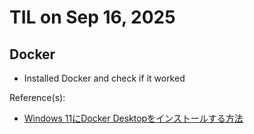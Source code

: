 # TIL on Sep 16, 2025
## Docker
- Installed Docker and check if it worked

Reference(s): 
- [Windows 11にDocker Desktopをインストールする方法](https://qiita.com/0xv80/items/597300827b212cab4328)